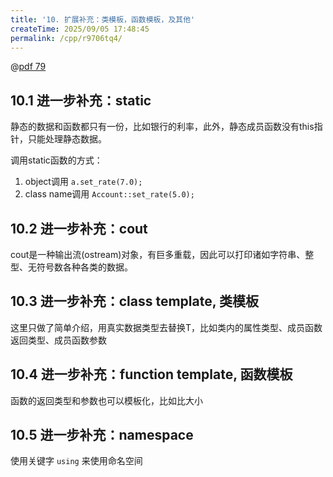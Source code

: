 ```yaml
---
title: '10. 扩展补充：类模板，函数模板，及其他'
createTime: 2025/09/05 17:48:45
permalink: /cpp/r9706tq4/
---
```


@[pdf 79](https://oss.ajohn.top/blog/pdf/oop1.pdf)

## 10.1 进一步补充：static

静态的数据和函数都只有一份，比如银行的利率，此外，静态成员函数没有this指针，只能处理静态数据。

调用static函数的方式：
1. object调用  `a.set_rate(7.0);`
2. class name调用  `Account::set_rate(5.0);`

## 10.2 进一步补充：cout

cout是一种输出流(ostream)对象，有巨多重载，因此可以打印诸如字符串、整型、无符号数各种各类的数据。

## 10.3 进一步补充：class template, 类模板

这里只做了简单介绍，用真实数据类型去替换T，比如类内的属性类型、成员函数返回类型、成员函数参数

## 10.4 进一步补充：function template, 函数模板

函数的返回类型和参数也可以模板化，比如比大小

## 10.5 进一步补充：namespace

使用关键字 `using` 来使用命名空间
